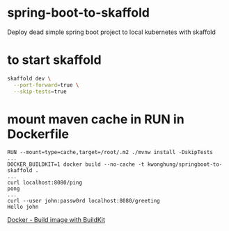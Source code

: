 # spring-boot-to-skaffold
Deploy dead simple spring boot project to local kubernetes with skaffold

# to start skaffold
```bash
skaffold dev \
  --port-forward=true \
  --skip-tests=true
```

# mount maven cache in RUN in Dockerfile
```
RUN --mount=type=cache,target=/root/.m2 ./mvnw install -DskipTests
...
DOCKER_BUILDKIT=1 docker build --no-cache -t kwonghung/springboot-to-skaffold .
...
curl localhost:8080/ping
pong
...
curl --user john:passw0rd localhost:8080/greeting
Hello john
```

[Docker - Build image with BuildKit](https://docs.docker.com/develop/develop-images/build_enhancements/)
